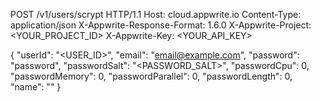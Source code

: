POST /v1/users/scrypt HTTP/1.1
Host: cloud.appwrite.io
Content-Type: application/json
X-Appwrite-Response-Format: 1.6.0
X-Appwrite-Project: &lt;YOUR_PROJECT_ID&gt;
X-Appwrite-Key: &lt;YOUR_API_KEY&gt;

{
  "userId": "<USER_ID>",
  "email": "email@example.com",
  "password": "password",
  "passwordSalt": "<PASSWORD_SALT>",
  "passwordCpu": 0,
  "passwordMemory": 0,
  "passwordParallel": 0,
  "passwordLength": 0,
  "name": "<NAME>"
}
